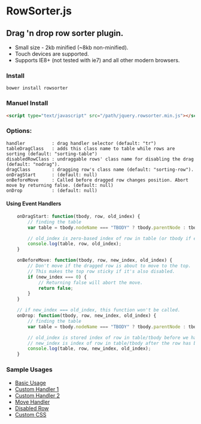 RowSorter.js
============
## Drag 'n drop row sorter plugin.
* Small size - 2kb minified (~8kb non-minified).
* Touch devices are supported.
* Supports IE8+ (not tested with ie7) and all other modern browsers.

### Install
    bower install rowsorter
### Manuel Install
```html
<script type="text/javascript" src="/path/jquery.rowsorter.min.js"></script>
```

### Options:

    handler          : drag handler selector (default: "tr")
    tableDragClass   : adds this class name to table while rows are sorting (default: "sorting-table")
    disabledRowClass : undraggable rows' class name for disabling the drag (default: "nodrag").
    dragClass        : dragging row's class name (default: "sorting-row").
    onDragStart      : (default: null)
    onBeforeMove     : Called before dragged row changes position. Abort move by returning false. (default: null)
    onDrop           : (default: null)

#### Using Event Handlers
```javascript
    onDragStart: function(tbody, row, old_index) {
        // finding the table
        var table = tbody.nodeName === "TBODY" ? tbody.parentNode : tbody;

        // old_index is zero-based index of row in table (or tbody if exists)
        console.log(table, row, old_index);
    }

    onBeforeMove: function(tbody, row, new_index, old_index) {
        // Don't move if the dragged row is about to move to the top.
        // This makes the top row sticky if it's also disabled.
        if (new_index === 0) {
            // Returning false will abort the move.
            return false;
        }
    }

    // if new_index === old_index, this function won't be called.
    onDrop: function(tbody, row, new_index, old_index) {
        // finding the table
        var table = tbody.nodeName === "TBODY" ? tbody.parentNode : tbody;

        // old_index is stored index of row in table/tbody before we have dragged the row.
        // new_index is index of row in table/tbody after the row has been dragged.
        console.log(table, row, new_index, old_index);
    }
```

### Sample Usages

* [Basic Usage][basic]
* [Custom Handler 1][handler1]
* [Custom Handler 2][handler2]
* [Move Handler][movehandler]
* [Disabled Row][disabled]
* [Custom CSS][style]


[basic]: http://borayazilim.com/projects/rowsorter/samples/basic.html
[handler1]: http://borayazilim.com/projects/rowsorter/samples/handler1.html
[handler2]: http://borayazilim.com/projects/rowsorter/samples/handler2.html
[movehandler]: http://borayazilim.com/projects/rowsorter/samples/move-handler.html
[disabled]: http://borayazilim.com/projects/rowsorter/samples/disabled.html
[style]: http://borayazilim.com/projects/rowsorter/samples/style.html
